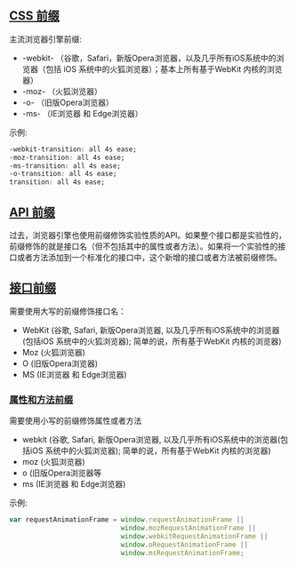 ## [CSS 前缀](https://developer.mozilla.org/zh-CN/docs/Glossary/Vendor_Prefix#css_%E5%89%8D%E7%BC%80)

主流浏览器引擎前缀:

- -webkit- （谷歌，Safari，新版Opera浏览器，以及几乎所有iOS系统中的浏览器（包括 iOS 系统中的火狐浏览器）；基本上所有基于WebKit 内核的浏览器）
- -moz- （火狐浏览器）
- -o- （旧版Opera浏览器）
- -ms- （IE浏览器 和 Edge浏览器）

示例:

```css
-webkit-transition: all 4s ease;
-moz-transition: all 4s ease;
-ms-transition: all 4s ease;
-o-transition: all 4s ease;
transition: all 4s ease; 
```

## [API 前缀](https://developer.mozilla.org/zh-CN/docs/Glossary/Vendor_Prefix#api_%E5%89%8D%E7%BC%80)

过去，浏览器引擎也使用前缀修饰实验性质的API。如果整个接口都是实验性的，前缀修饰的就是接口名（但不包括其中的属性或者方法）。如果将一个实验性的接口或者方法添加到一个标准化的接口中，这个新增的接口或者方法被前缀修饰。 

## [接口前缀](https://developer.mozilla.org/zh-CN/docs/Glossary/Vendor_Prefix#%E6%8E%A5%E5%8F%A3%E5%89%8D%E7%BC%80)

需要使用大写的前缀修饰接口名：

- WebKit (谷歌, Safari, 新版Opera浏览器, 以及几乎所有iOS系统中的浏览器(包括iOS 系统中的火狐浏览器); 简单的说，所有基于WebKit 内核的浏览器)
- Moz (火狐浏览器)
- O (旧版Opera浏览器)
- MS (IE浏览器 和 Edge浏览器)

### [属性和方法前缀](https://developer.mozilla.org/zh-CN/docs/Glossary/Vendor_Prefix#%E5%B1%9E%E6%80%A7%E5%92%8C%E6%96%B9%E6%B3%95%E5%89%8D%E7%BC%80)

需要使用小写的前缀修饰属性或者方法

- webkit (谷歌, Safari, 新版Opera浏览器, 以及几乎所有iOS系统中的浏览器(包括iOS 系统中的火狐浏览器); 简单的说，所有基于WebKit 内核的浏览器)
- moz (火狐浏览器)
- o (旧版Opera浏览器等
- ms (IE浏览器 和 Edge浏览器)

示例:

```js
var requestAnimationFrame = window.requestAnimationFrame ||
                            window.mozRequestAnimationFrame ||
                            window.webkitRequestAnimationFrame ||
                            window.oRequestAnimationFrame ||
                            window.msRequestAnimationFrame;
```
